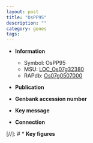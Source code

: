 ```yaml
---
layout: post
title: "OsPP95"
description: ""
category: genes
tags: 
---
```


* **Information**  
    + Symbol: OsPP95  
    + MSU: [LOC_Os07g32380](http://rice.uga.edu/cgi-bin/ORF_infopage.cgi?orf=LOC_Os07g32380)  
    + RAPdb: [Os07g0507000](http://rapdb.dna.affrc.go.jp/viewer/gbrowse_details/irgsp1?name=Os07g0507000)  

* **Publication**  

* **Genbank accession number**  

* **Key message**  

* **Connection**  

[//]: # * **Key figures**  


